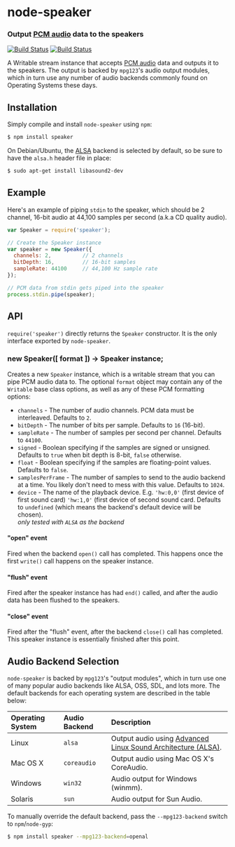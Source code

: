 node-speaker
============
### Output [PCM audio][pcm] data to the speakers
[![Build Status](https://secure.travis-ci.org/TooTallNate/node-speaker.svg)](https://travis-ci.org/TooTallNate/node-speaker)
[![Build Status](https://ci.appveyor.com/api/projects/status/wix7wml3v55670kw?svg=true)](https://ci.appveyor.com/project/TooTallNate/node-speaker)


A Writable stream instance that accepts [PCM audio][pcm] data and outputs it
to the speakers. The output is backed by `mpg123`'s audio output modules, which
in turn use any number of audio backends commonly found on Operating Systems
these days.


Installation
------------

Simply compile and install `node-speaker` using `npm`:

``` bash
$ npm install speaker
```

On Debian/Ubuntu, the [ALSA][alsa] backend is selected by default, so be sure
to have the `alsa.h` header file in place:

``` bash
$ sudo apt-get install libasound2-dev
```


Example
-------

Here's an example of piping `stdin` to the speaker, which should be 2 channel,
16-bit audio at 44,100 samples per second (a.k.a CD quality audio).

``` javascript
var Speaker = require('speaker');

// Create the Speaker instance
var speaker = new Speaker({
  channels: 2,          // 2 channels
  bitDepth: 16,         // 16-bit samples
  sampleRate: 44100     // 44,100 Hz sample rate
});

// PCM data from stdin gets piped into the speaker
process.stdin.pipe(speaker);
```


API
---

`require('speaker')` directly returns the `Speaker` constructor. It is the only
interface exported by `node-speaker`.

### new Speaker([ format ]) -> Speaker instance;

Creates a new `Speaker` instance, which is a writable stream that you can pipe
PCM audio data to. The optional `format` object may contain any of the `Writable`
base class options, as well as any of these PCM formatting options:

  * `channels` - The number of audio channels. PCM data must be interleaved. Defaults to `2`.
  * `bitDepth` - The number of bits per sample. Defaults to `16` (16-bit).
  * `sampleRate` - The number of samples per second per channel. Defaults to `44100`.
  * `signed` - Boolean specifying if the samples are signed or unsigned. Defaults to `true` when bit depth is 8-bit, `false` otherwise.
  * `float` - Boolean specifying if the samples are floating-point values. Defaults to `false`.
  * `samplesPerFrame` - The number of samples to send to the audio backend at a time. You likely don't need to mess with this value. Defaults to `1024`.
  * `device` - The name of the playback device. E.g. `'hw:0,0'` (first device of first sound card) `'hw:1,0'` (first device of second sound card.  Defaults to `undefined` (which means the backend's default device will be chosen).  
    *only tested with `ALSA` as the backend*

#### "open" event

Fired when the backend `open()` call has completed. This happens once the first
`write()` call happens on the speaker instance.

#### "flush" event

Fired after the speaker instance has had `end()` called, and after the audio data
has been flushed to the speakers.

#### "close" event

Fired after the "flush" event, after the backend `close()` call has completed.
This speaker instance is essentially finished after this point.


Audio Backend Selection
-----------------------

`node-speaker` is backed by `mpg123`'s "output modules", which in turn use one of
many popular audio backends like ALSA, OSS, SDL, and lots more. The default
backends for each operating system are described in the table below:

| **Operating System** | **Audio Backend** | **Description**
|:---------------------|:------------------|:----------------------------------
| Linux                | `alsa`            | Output audio using [Advanced Linux Sound Architecture (ALSA)][alsa].
| Mac OS X             | `coreaudio`       | Output audio using Mac OS X's CoreAudio.
| Windows              | `win32`           | Audio output for Windows (winmm).
| Solaris              | `sun`             | Audio output for Sun Audio.

To manually override the default backend, pass the `--mpg123-backend` switch to
`npm`/`node-gyp`:

``` bash
$ npm install speaker --mpg123-backend=openal
```

[pcm]: http://en.wikipedia.org/wiki/Pulse-code_modulation
[alsa]: http://www.alsa-project.org/
